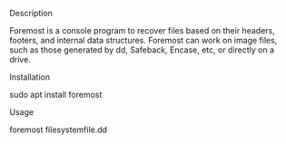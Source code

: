 Description

Foremost is a console program to recover files based on their headers, footers, and internal data structures.
Foremost can work on image files, such as those generated by dd, Safeback, Encase, etc, or directly on a drive. 

Installation

sudo apt install foremost

Usage

foremost filesystemfile.dd
